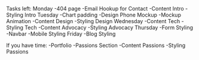 Tasks left:
Monday
-404 page
-Email Hookup for Contact
-Content Intro
-Styling Intro
Tuesday
-Chart padding
-Design Phone Mockup
-Mockup Animation
-Content Design
-Styling Design
Wednesday
-Content Tech
-Styling Tech
-Content Advocacy
-Styling Advocacy
Thursday
-Form Styling
-Navbar
-Mobile Styling
Friday
-Blog Styling


If you have time:
-Portfolio
-Passions Section
-Content Passions
-Styling Passions

